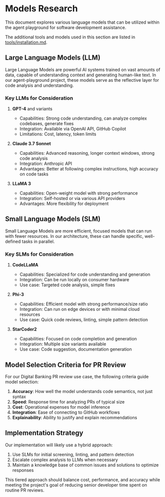 # Models Research

This document explores various language models that can be utilized within the agent playground for software development assistance.

The additional tools and models used in this section are listed in [tools/installation.md](tools/installation.md).

## Large Language Models (LLM)

Large Language Models are powerful AI systems trained on vast amounts of data, capable of understanding context and generating human-like text. In our agent-playground project, these models serve as the reflective layer for code analysis and understanding.

### Key LLMs for Consideration

1. **GPT-4** and variants
   - Capabilities: Strong code understanding, can analyze complex codebases, generate fixes
   - Integration: Available via OpenAI API, GitHub Copilot
   - Limitations: Cost, latency, token limits

2. **Claude 3.7 Sonnet**
   - Capabilities: Advanced reasoning, longer context windows, strong code analysis
   - Integration: Anthropic API
   - Advantages: Better at following complex instructions, high accuracy on code tasks

3. **LLaMA 3**
   - Capabilities: Open-weight model with strong performance
   - Integration: Self-hosted or via various API providers
   - Advantages: More flexibility for deployment

## Small Language Models (SLM)

Small Language Models are more efficient, focused models that can run with fewer resources. In our architecture, these can handle specific, well-defined tasks in parallel.

### Key SLMs for Consideration

1. **CodeLLaMA**
   - Capabilities: Specialized for code understanding and generation
   - Integration: Can be run locally on consumer hardware
   - Use case: Targeted code analysis, simple fixes

2. **Phi-3**
   - Capabilities: Efficient model with strong performance/size ratio
   - Integration: Can run on edge devices or with minimal cloud resources
   - Use case: Quick code reviews, linting, simple pattern detection

3. **StarCoder2**
   - Capabilities: Focused on code completion and generation
   - Integration: Multiple size variants available
   - Use case: Code suggestion, documentation generation

## Model Selection Criteria for PR Review

For our Digital Banking PR review use case, the following criteria guide model selection:

1. **Accuracy**: How well the model understands code semantics, not just syntax
2. **Speed**: Response time for analyzing PRs of typical size
3. **Cost**: Operational expenses for model inference
4. **Integration**: Ease of connecting to GitHub workflows
5. **Explainability**: Ability to justify and explain recommendations

## Implementation Strategy

Our implementation will likely use a hybrid approach:

1. Use SLMs for initial screening, linting, and pattern detection
2. Escalate complex analysis to LLMs when necessary
3. Maintain a knowledge base of common issues and solutions to optimize responses

This tiered approach should balance cost, performance, and accuracy while meeting the project's goal of reducing senior developer time spent on routine PR reviews.
